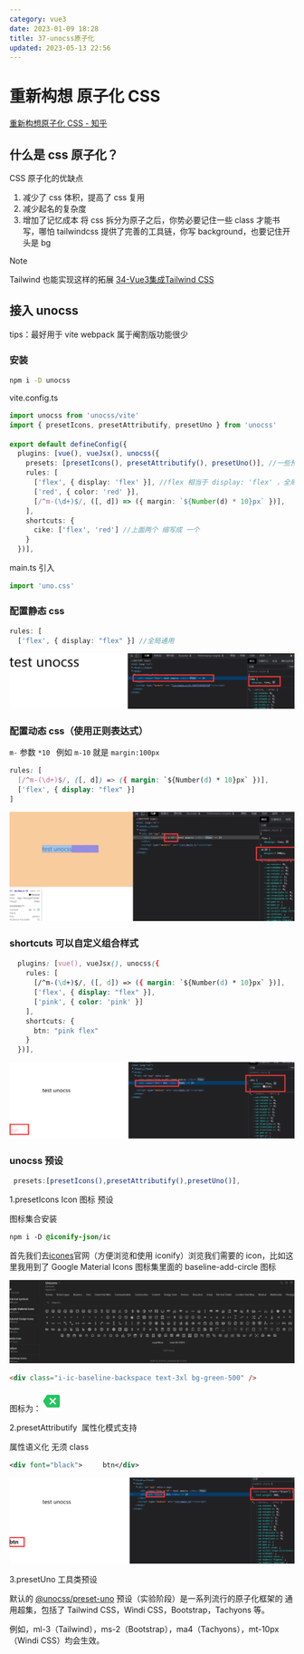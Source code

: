 ```yaml
---
category: vue3
date: 2023-01-09 18:28
title: 37-unocss原子化
updated: 2023-05-13 22:56
---
```


# 重新构想 原子化 CSS

[重新构想原子化 CSS - 知乎](https://zhuanlan.zhihu.com/p/425814828 "重新构想原子化CSS - 知乎")

## 什么是 css 原子化？

CSS 原子化的优缺点

1. 减少了 css 体积，提高了 css 复用
2. 减少起名的复杂度
3. 增加了记忆成本 将 css 拆分为原子之后，你势必要记住一些 class 才能书写，哪怕 tailwindcss 提供了完善的工具链，你写 background，也要记住开头是 bg

> [!NOTE]
> Tailwind 也能实现这样的拓展
> [34-Vue3集成Tailwind CSS](34-Vue3集成Tailwind-CSS.md) 

## 接入 unocss

tips：最好用于 vite webpack 属于阉割版功能很少

### 安装

```zsh
npm i -D unocss
```

vite.config.ts

```ts
import unocss from 'unocss/vite'
import { presetIcons, presetAttributify, presetUno } from 'unocss'

export default defineConfig({
  plugins: [vue(), vueJsx(), unocss({
    presets: [presetIcons(), presetAttributify(), presetUno()], //一些预设
    rules: [
      ['flex', { display: 'flex' }], //flex 相当于 display: 'flex' ，全局通用
      ['red', { color: 'red' }],
      [/^m-(\d+)$/, ([, d]) => ({ margin: `${Number(d) * 10}px` })],
    ],
    shortcuts: {
      cike: ['flex', 'red'] //上面两个 缩写成 一个
    }
  })],
```

main.ts 引入

```ts
import 'uno.css'
```

### 配置静态 css

```ts
rules: [
  ['flex', { display: "flex" }] //全局通用
```

![](./_images/image-2023-01-09_18-34-02-091-37-unocss原子化.png)

### 配置动态 css（使用正则表达式）

`m-` 参数 `*10 ` 例如 `m-10` 就是 `margin:100px`

```css
rules: [
  [/^m-(\d+)$/, ([, d]) => ({ margin: `${Number(d) * 10}px` })],
  ['flex', { display: "flex" }]
]
```

![](./_images/image-2023-01-09_18-35-55-205-37-unocss原子化.png)

### shortcuts 可以自定义组合样式

```css
  plugins: [vue(), vueJsx(), unocss({
    rules: [
      [/^m-(\d+)$/, ([, d]) => ({ margin: `${Number(d) * 10}px` })],
      ['flex', { display: "flex" }],
      ['pink', { color: 'pink' }]
    ],
    shortcuts: {
      btn: "pink flex"
    }
  })],
```

![](./_images/image-2023-01-09_18-36-27-867-37-unocss原子化.png)

### unocss 预设

```scss
 presets:[presetIcons(),presetAttributify(),presetUno()],
```

1.presetIcons Icon 图标 预设

图标集合安装

```css
npm i -D @iconify-json/ic
```

首先我们去[icones](https://icones.js.org/ "icones")官网（方便浏览和使用 iconify）浏览我们需要的 icon，比如这里我用到了 Google Material Icons 图标集里面的 baseline-add-circle 图标

![](./_images/image-2023-01-09_18-37-27-806-37-unocss原子化.png)

```html
<div class="i-ic-baseline-backspace text-3xl bg-green-500" />
```

图标为：
![](./_images/image-2023-01-09_20-15-12-654-37-unocss原子化.png)

2.presetAttributify  属性化模式支持

属性语义化 无须 class

```xml
<div font="black">     btn</div>
```

![](./_images/image-2023-01-09_18-38-23-959-37-unocss原子化.png)

3.presetUno 工具类预设

默认的 [@unocss/preset-uno](https://github.com/unocss/unocss/tree/main/packages/preset-uno) 预设（实验阶段）是一系列流行的原子化框架的 通用超集，包括了 Tailwind CSS，Windi CSS，Bootstrap，Tachyons 等。

例如，ml-3（Tailwind），ms-2（Bootstrap），ma4（Tachyons），mt-10px（Windi CSS）均会生效。